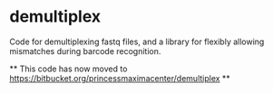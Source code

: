 

# demultiplex

Code for demultiplexing fastq files, and a library for flexibly allowing mismatches during barcode recognition.

** This code has now moved to https://bitbucket.org/princessmaximacenter/demultiplex **
